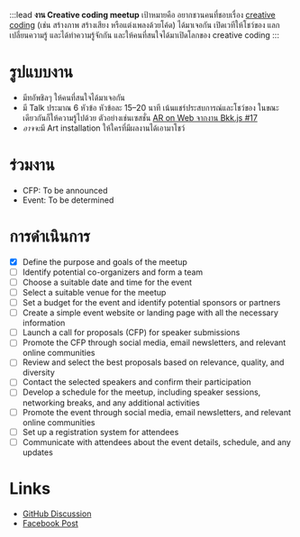 :::lead
**งาน Creative coding meetup** เป้าหมายคือ อยากชวนคนที่ชอบเรื่อง [creative coding](/wiki/CreativeCoding) (เช่น สร้างภาพ สร้างเสียง หรือแต่งเพลงด้วยโค้ด) ได้มาเจอกัน เปิดเวทีให้โชว์ของ แลกเปลี่ยนความรู้ และได้ทำความรู้จักกัน และให้คนที่สนใจได้มาเปิดโลกของ creative coding
:::

# รูปแบบงาน

- มีทอัพชิลๆ ให้คนที่สนใจได้มาเจอกัน
- มี Talk ประมาณ 6 หัวข้อ หัวข้อละ 15–20 นาที เน้นแชร์ประสบการณ์และโชว์ของ ในขณะเดียวกันก็ให้ความรู้ไปด้วย ตัวอย่างเช่นเซสชั่น [AR on Web จากงาน Bkk.js #17](https://www.youtube.com/watch?v=JuWzquQwt4g&list=PLTuz2sLvbRpx9okBtTzA85rRsNqGlKR_5&index=2)
- <em>อาจจะ</em>มี Art installation ให้ใครที่มีผลงานได้เอามาโชว์

# ร่วมงาน

- CFP: To be announced
- Event: To be determined

# การดำเนินการ

- [x] Define the purpose and goals of the meetup
- [ ] Identify potential co-organizers and form a team
- [ ] Choose a suitable date and time for the event
- [ ] Select a suitable venue for the meetup
- [ ] Set a budget for the event and identify potential sponsors or partners
- [ ] Create a simple event website or landing page with all the necessary information
- [ ] Launch a call for proposals (CFP) for speaker submissions
- [ ] Promote the CFP through social media, email newsletters, and relevant online communities
- [ ] Review and select the best proposals based on relevance, quality, and diversity
- [ ] Contact the selected speakers and confirm their participation
- [ ] Develop a schedule for the meetup, including speaker sessions, networking breaks, and any additional activities
- [ ] Promote the event through social media, email newsletters, and relevant online communities
- [ ] Set up a registration system for attendees
- [ ] Communicate with attendees about the event details, schedule, and any updates

# Links

- [GitHub Discussion](https://github.com/orgs/creatorsgarten/discussions/10)
- [Facebook Post](https://web.facebook.com/dtinth/posts/pfbid02P9MsmrdyRumCFC3uzLKzfFJ7YBe7eCbsSs5pqjMEbLRY5M2SpbJo9Lkuxffc9PHGl)